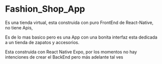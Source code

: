 # Fashion_Shop_App
Es una tienda virtual, esta construida con puro FrontEnd de React-Native, no tiene Apis, 

Es de lo mas basico pero es una App con una bonita interfaz
esta dedicada a un tienda de zapatos y accesorios.

Esta construida con React Native Expo, por los momentos no hay intenciones de crear el BackEnd pero más adelante tal ves

